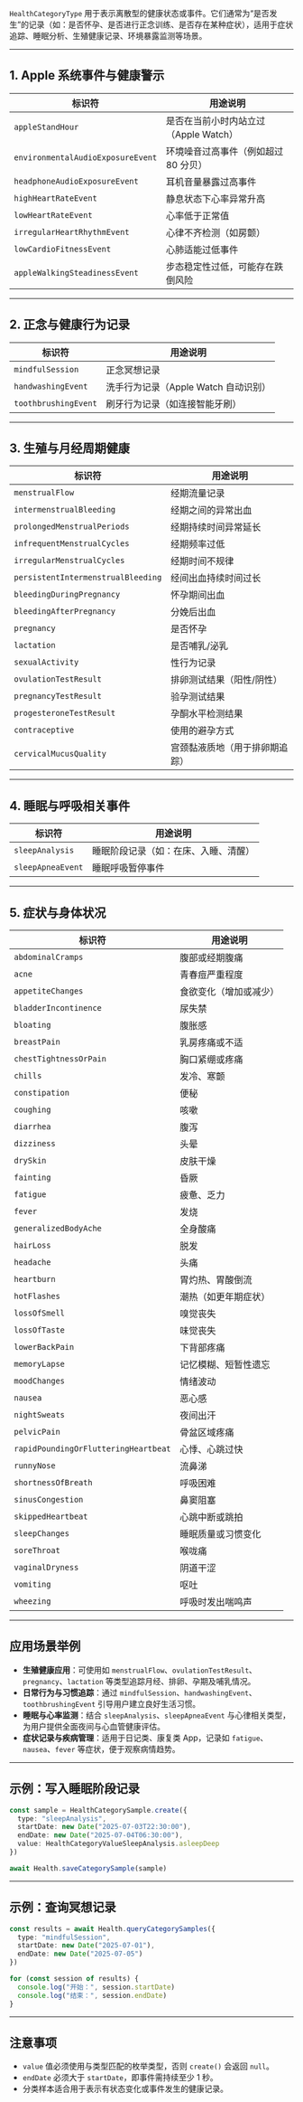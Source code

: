 `HealthCategoryType` 用于表示离散型的健康状态或事件。它们通常为“是否发生”的记录（如：是否怀孕、是否进行正念训练、是否存在某种症状），适用于症状追踪、睡眠分析、生殖健康记录、环境暴露监测等场景。

---

## 1. Apple 系统事件与健康警示

| 标识符                               | 用途说明                     |
| --------------------------------- | ------------------------ |
| `appleStandHour`                  | 是否在当前小时内站立过（Apple Watch） |
| `environmentalAudioExposureEvent` | 环境噪音过高事件（例如超过 80 分贝）     |
| `headphoneAudioExposureEvent`     | 耳机音量暴露过高事件               |
| `highHeartRateEvent`              | 静息状态下心率异常升高              |
| `lowHeartRateEvent`               | 心率低于正常值                  |
| `irregularHeartRhythmEvent`       | 心律不齐检测（如房颤）              |
| `lowCardioFitnessEvent`           | 心肺适能过低事件                 |
| `appleWalkingSteadinessEvent`     | 步态稳定性过低，可能存在跌倒风险         |

---

## 2. 正念与健康行为记录

| 标识符                  | 用途说明                     |
| -------------------- | ------------------------ |
| `mindfulSession`     | 正念冥想记录                   |
| `handwashingEvent`   | 洗手行为记录（Apple Watch 自动识别） |
| `toothbrushingEvent` | 刷牙行为记录（如连接智能牙刷）          |

---

## 3. 生殖与月经周期健康

| 标识符                                | 用途说明            |
| ---------------------------------- | --------------- |
| `menstrualFlow`                    | 经期流量记录          |
| `intermenstrualBleeding`           | 经期之间的异常出血       |
| `prolongedMenstrualPeriods`        | 经期持续时间异常延长      |
| `infrequentMenstrualCycles`        | 经期频率过低          |
| `irregularMenstrualCycles`         | 经期时间不规律         |
| `persistentIntermenstrualBleeding` | 经间出血持续时间过长      |
| `bleedingDuringPregnancy`          | 怀孕期间出血          |
| `bleedingAfterPregnancy`           | 分娩后出血           |
| `pregnancy`                        | 是否怀孕            |
| `lactation`                        | 是否哺乳/泌乳         |
| `sexualActivity`                   | 性行为记录           |
| `ovulationTestResult`              | 排卵测试结果（阳性/阴性）   |
| `pregnancyTestResult`              | 验孕测试结果          |
| `progesteroneTestResult`           | 孕酮水平检测结果        |
| `contraceptive`                    | 使用的避孕方式         |
| `cervicalMucusQuality`             | 宫颈黏液质地（用于排卵期追踪） |

---

## 4. 睡眠与呼吸相关事件

| 标识符               | 用途说明               |
| ----------------- | ------------------ |
| `sleepAnalysis`   | 睡眠阶段记录（如：在床、入睡、清醒） |
| `sleepApneaEvent` | 睡眠呼吸暂停事件           |

---

## 5. 症状与身体状况

| 标识符                                  | 用途说明        |
| ------------------------------------ | ----------- |
| `abdominalCramps`                    | 腹部或经期腹痛     |
| `acne`                               | 青春痘严重程度     |
| `appetiteChanges`                    | 食欲变化（增加或减少） |
| `bladderIncontinence`                | 尿失禁         |
| `bloating`                           | 腹胀感         |
| `breastPain`                         | 乳房疼痛或不适     |
| `chestTightnessOrPain`               | 胸口紧绷或疼痛     |
| `chills`                             | 发冷、寒颤       |
| `constipation`                       | 便秘          |
| `coughing`                           | 咳嗽          |
| `diarrhea`                           | 腹泻          |
| `dizziness`                          | 头晕          |
| `drySkin`                            | 皮肤干燥        |
| `fainting`                           | 昏厥          |
| `fatigue`                            | 疲惫、乏力       |
| `fever`                              | 发烧          |
| `generalizedBodyAche`                | 全身酸痛        |
| `hairLoss`                           | 脱发          |
| `headache`                           | 头痛          |
| `heartburn`                          | 胃灼热、胃酸倒流    |
| `hotFlashes`                         | 潮热（如更年期症状）  |
| `lossOfSmell`                        | 嗅觉丧失        |
| `lossOfTaste`                        | 味觉丧失        |
| `lowerBackPain`                      | 下背部疼痛       |
| `memoryLapse`                        | 记忆模糊、短暂性遗忘  |
| `moodChanges`                        | 情绪波动        |
| `nausea`                             | 恶心感         |
| `nightSweats`                        | 夜间出汗        |
| `pelvicPain`                         | 骨盆区域疼痛      |
| `rapidPoundingOrFlutteringHeartbeat` | 心悸、心跳过快     |
| `runnyNose`                          | 流鼻涕         |
| `shortnessOfBreath`                  | 呼吸困难        |
| `sinusCongestion`                    | 鼻窦阻塞        |
| `skippedHeartbeat`                   | 心跳中断或跳拍     |
| `sleepChanges`                       | 睡眠质量或习惯变化   |
| `soreThroat`                         | 喉咙痛         |
| `vaginalDryness`                     | 阴道干涩        |
| `vomiting`                           | 呕吐          |
| `wheezing`                           | 呼吸时发出喘鸣声    |

---

## 应用场景举例

* **生殖健康应用**：可使用如 `menstrualFlow`、`ovulationTestResult`、`pregnancy`、`lactation` 等类型追踪月经、排卵、孕期及哺乳情况。
* **日常行为与习惯追踪**：通过 `mindfulSession`、`handwashingEvent`、`toothbrushingEvent` 引导用户建立良好生活习惯。
* **睡眠与心率监测**：结合 `sleepAnalysis`、`sleepApneaEvent` 与心律相关类型，为用户提供全面夜间与心血管健康评估。
* **症状记录与疾病管理**：适用于日记类、康复类 App，记录如 `fatigue`、`nausea`、`fever` 等症状，便于观察病情趋势。

---

## 示例：写入睡眠阶段记录

```ts
const sample = HealthCategorySample.create({
  type: "sleepAnalysis",
  startDate: new Date("2025-07-03T22:30:00"),
  endDate: new Date("2025-07-04T06:30:00"),
  value: HealthCategoryValueSleepAnalysis.asleepDeep
})

await Health.saveCategorySample(sample)
```

---

## 示例：查询冥想记录

```ts
const results = await Health.queryCategorySamples({
  type: "mindfulSession",
  startDate: new Date("2025-07-01"),
  endDate: new Date("2025-07-05")
})

for (const session of results) {
  console.log("开始：", session.startDate)
  console.log("结束：", session.endDate)
}
```

---

## 注意事项

* `value` 值必须使用与类型匹配的枚举类型，否则 `create()` 会返回 `null`。
* `endDate` 必须大于 `startDate`，即事件需持续至少 1 秒。
* 分类样本适合用于表示有状态变化或事件发生的健康记录。
